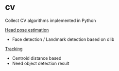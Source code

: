 # cv
Collect CV algorithms implemented in Python

[Head pose estimation](https://github.com/wayne0git/cv/blob/master/head_pose_estimation_dlib.py)
- Face detection / Landmark detection based on dlib

[Tracking](https://github.com/wayne0git/cv/blob/master/tracker.py)
- Centroid distance based
- Need object detection result
